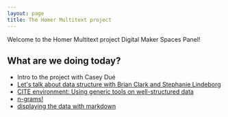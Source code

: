 ```yaml
---
layout: page
title: The Homer Multitext project
---
```


Welcome to the Homer Multitext project Digital Maker Spaces Panel!

## What are we doing today?

-   Intro to the project with Casey Dué
-   [Let's talk about data structure with Brian Clark and Stephanie Lindeborg](data)
-   [CITE environment: Using generic tools on well-structured data](cite)
-   [n-grams!](ngram)
-   [displaying the data with markdown](md)
